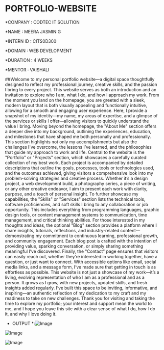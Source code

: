 # PORTFOLIO-WEBSITE

*COMPANY : CODTEC IT SOLUTION 

*NAME : MEERA JASMIN G 

*INTERN ID : CITS0D300

*DOMAIN : WEB DEVELOPMENT 

*DURATION : 4 WEEKS 

*MENTOR : VAISHALI

##Welcome to my personal portfolio website—a digital space thoughtfully designed to reflect my professional journey, creative skills, and the passion I bring to every project. This website serves as both an introduction and an invitation to explore who I am, what I do, and how I approach my work. From the moment you land on the homepage, you are greeted with a sleek, modern layout that is both visually appealing and functionally intuitive, allowing for a smooth and engaging user experience. Here, I provide a snapshot of my identity—my name, my areas of expertise, and a glimpse of the services or skills I offer—allowing visitors to quickly understand the value I bring. Moving beyond the homepage, the "About Me" section offers a deeper dive into my background, outlining the experiences, education, and milestones that have shaped me both personally and professionally. This section highlights not only my accomplishments but also the challenges I've overcome, the lessons I’ve learned, and the philosophies that guide my approach to work and life. Central to the website is the "Portfolio" or "Projects" section, which showcases a carefully curated collection of my best work. Each project is accompanied by detailed descriptions that outline the goals, processes, tools or technologies used, and the outcomes achieved, giving visitors a comprehensive look into my problem-solving strategies and creative process. Whether it’s a design project, a web development build, a photography series, a piece of writing, or any other creative endeavor, I aim to present each work with clarity, purpose, and a touch of personal insight. To further showcase my capabilities, the "Skills" or "Services" section lists the technical tools, software proficiencies, and soft skills I bring to any collaboration or job opportunity. This includes everything from programming languages, graphic design tools, or content management systems to communication, time management, and critical thinking abilities. For those interested in my thoughts and ideas, the optional "Blog" section provides a platform where I share insights, tutorials, reflections, and industry-related content—demonstrating my commitment to continuous learning, professional growth, and community engagement. Each blog post is crafted with the intention of providing value, sparking conversation, or simply sharing something meaningful I’ve discovered. Finally, the "Contact" page ensures that visitors can easily reach out, whether they’re interested in working together, have a question, or just want to connect. With accessible options like email, social media links, and a message form, I’ve made sure that getting in touch is as effortless as possible. This website is not just a showcase of my work—it’s a living, evolving representation of who I am as a professional and as a person. It grows as I grow, with new projects, updated skills, and fresh insights added regularly. I’ve built this space to be inviting, informative, and inspiring—an authentic reflection of my dedication to my craft and my readiness to take on new challenges. Thank you for visiting and taking the time to explore my portfolio; your interest and support mean the world to me, and I hope you leave this site with a clear sense of what I do, how I do it, and why I love doing it.

* OUTPUT *:![Image](https://github.com/user-attachments/assets/2349d1d5-cff1-4107-a181-ff7af242ba5c)

![Image](https://github.com/user-attachments/assets/f60843ff-0341-42a8-8f4d-e7ea2a33b919)

![Image](https://github.com/user-attachments/assets/b496b11b-14be-428e-9382-d975dd164280)
